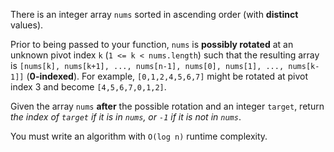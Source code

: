 There is an integer array `nums` sorted in ascending order (with **distinct** values).

Prior to being passed to your function, `nums` is **possibly rotated** at an unknown pivot index
`k` (`1 <= k < nums.length`) such that the resulting array is `[nums[k], nums[k+1], ..., nums[n-1],
nums[0], nums[1], ..., nums[k-1]]` (**0-indexed**). For example, `[0,1,2,4,5,6,7]` might be rotated
at pivot index 3 and become `[4,5,6,7,0,1,2]`.

Given the array `nums` **after** the possible rotation and an integer `target`, return *the index
of `target` if it is in `nums`, or `-1` if it is not in `nums`*.

You must write an algorithm with `O(log n)` runtime complexity.